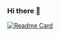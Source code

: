 ### Hi there 👋


[![Readme Card](https://github-readme-stats.vercel.app/api/pin/?username=DaoMingze)](https://github.com/anuraghazra/github-readme-stats)

<!--
**DaoMingze/DaoMingze** is a ✨ _special_ ✨ repository because its `README.md` (this file) appears on your GitHub profile.

Here are some ideas to get you started:

- 🔭 I’m currently working on ...
- 🌱 I’m currently learning ...
- 👯 I’m looking to collaborate on ...
- 🤔 I’m looking for help with ...
- 💬 Ask me about ...
- 📫 How to reach me: ...
- 😄 Pronouns: ...
- ⚡ Fun fact: ...
-->
